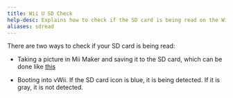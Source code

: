 ```yaml
---
title: Wii U SD Check
help-desc: Explains how to check if the SD card is being read on the Wii U
aliases: sdread
---
```

There are two ways to check if your SD card is being read:

- Taking a picture in Mii Maker and saving it to the SD card, which can be done like [this](https://en-americas-support.nintendo.com/app/answers/detail/a_id/1722/~/how-to-save-a-mii-as-a-photo)

- Booting into vWii. If the SD card icon is blue, it is being detected. If it is gray, it is not detected.
